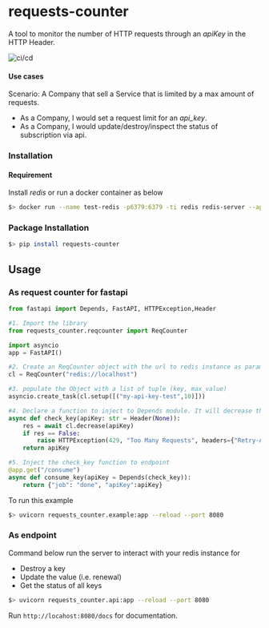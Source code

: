 # requests-counter

A tool to monitor the number of HTTP requests through an _apiKey_ in the HTTP Header.

![ci/cd](https://github.com/Arfius/requests-counter/actions/workflows/request-counter.yml/badge.svg)

#### Use cases

Scenario: A Company that sell a Service that is limited by a max amount of requests.

- As a Company, I would set a request limit for an _api_key_.
- As a Company, I would update/destroy/inspect the status of subscription via api.

### Installation

#### Requirement

 Install *redis* or run a docker container as below

```bash
$> docker run --name test-redis -p6379:6379 -ti redis redis-server --appendonly yes
```

### Package Installation

```bash
$> pip install requests-counter
```

## Usage

### As request counter for fastapi

```python
from fastapi import Depends, FastAPI, HTTPException,Header

#1. Import the library
from requests_counter.reqcounter import ReqCounter

import asyncio
app = FastAPI()

#2. Create an ReqCounter object with the url to redis instance as parameter
cl = ReqCounter("redis://localhost")

#3. populate the Object with a list of tuple (key, max_value)
asyncio.create_task(cl.setup([("my-api-key-test",10)]))

#4. Declare a function to inject to Depends module. It will decrease the max_value for each request. It will raise a 429 HTTPException when max_value is 0.
async def check_key(apiKey: str = Header(None)):
    res = await cl.decrease(apiKey)
    if res == False:
        raise HTTPException(429, "Too Many Requests", headers={"Retry-After": "renew subscription"})
    return apiKey

#5. Inject the check_key function to endpoint
@app.get("/consume")
async def consume_key(apiKey = Depends(check_key)):
    return {"job": "done", "apiKey":apiKey}
```
To run this example
```bash
$> uvicorn requests_counter.example:app --reload --port 8080
```

### As endpoint 

Command below run the server to interact with your redis instance for

- Destroy a key
- Update the value (i.e. renewal)
- Get the status of all keys


```bash
$> uvicorn requests_counter.api:app --reload --port 8080
```

Run `http://locahost:8080/docs` for documentation.
